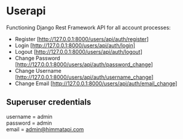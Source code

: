 # Userapi

Functioning Django Rest Framework API for all account processes:
* Register [http://127.0.0.1:8000/users/api/auth/register]
* Login [http://127.0.0.1:8000/users/api/auth/login]
* Logout [http://127.0.0.1:8000/users/api/auth/logout]
* Change Password [http://127.0.0.1:8000/users/api/auth/password_change]
* Change Username [http://127.0.0.1:8000/users/api/auth/username_change]
* Change Email [http://127.0.0.1:8000/users/api/auth/email_change]

## Superuser credentials

username = admin  
password = admin  
email = admin@himmatapi.com

